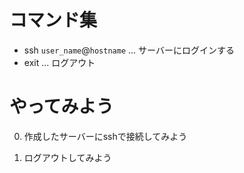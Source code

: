# コマンド集

* ssh `user_name`@`hostname`  ... サーバーにログインする
* exit                        ... ログアウト

# やってみよう

0. 作成したサーバーにsshで接続してみよう

1. ログアウトしてみよう